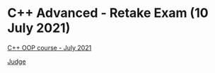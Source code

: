 # C++ Advanced - Retake Exam (10 July 2021)

[C++ OOP course - July 2021](https://softuni.bg/trainings/3259/cpp-oop-july-2021)

[Judge](https://judge.softuni.org/Contests/3151/CPlusPlus-OOP-Regular-Exam-12-September-2021)
